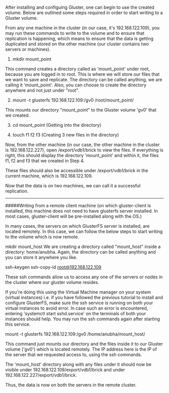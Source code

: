After installing and configuing Gluster, one can begin to use the created volume. Below are outlined some steps required in order to start writing to a Gluster volume.

From any one machine in the cluster (in our case, it's 192.168.122.109), you may run these commands to write to the volume and to ensure that replication is happening, which means to ensure that the data is getting duplicated and stored on the other machine (our cluster contains two servers or machines).

1. mkdir mount_point

This command creates a directory called as 'mount_point' under root, because you are logged in to root. This is where we will store our files that we want to save and replicate. The directory can be called anything, we are calling it 'mount_point'. Also, you can choose to create the directory anywhere and not just under "root".

2. mount -t glusterfs 192.168.122.109:/gv0 /root/mount_point/ 

This mounts our directory "mount_point" to the Gluster volume 'gv0' that we created.

3. cd mount_point (Getting into the directory)

4. touch f1 f2 f3 (Creating 3 new files in the directory)

Now, from the other machine (in our case, the other machine in the cluster is 192.168.122.227), open /export/vdb1/brick to view the files. If everything is right, this should display the directory 'mount_point' and within it, the files f1, f2 and f3 that we created in Step 4. 

These files should also be accessible under /export/vdb1/brick in the current machine, which is 192.168.122.109.

Now that the data is on two machines, we can call it a successful replication.

-------------------------------------------------------------------------------------------------------------------------

#####Writing from a remote client machine 
(on which gluster-client is installed, this machine does not need to have glusterfs server installed. In most cases, gluster-client will be pre-installed along with the OS.)

In many cases, the servers on which GlusterFS server is installed, are located remotely. In this case, we can follow the below steps to start writing to the volume which is now remote.

mkdir mount_host 
We are creating a directory called "mount_host" inside a directory: home/anubha. Again, the directory can be called anything and you can store it anywhere you like.

ssh-keygen
ssh-copy-id root@192.168.122.109

These ssh commands allow us to access any one of the servers or nodes in the cluster where our gluster volume resides.

If you're doing this using the Virtual Machine manager on your system (virtual instances) i.e. if you have followed the previous tutorial to install and configure GlusterFS, make sure the ssh service is running on both your virtual instances to avoid error. In case such an error is encountered, entering 'systemctl start sshd.service' on the terminals of both your instances should help. You may run the ssh commands again after starting this service.


mount -t glusterfs 192.168.122.109:/gv0 /home/anubha/mount_host/

This command just mounts our directory and the files inside it to our Gluster volume ('gv0') which is located remotely. The IP address here is the IP of the server that we requested access to, using the ssh commands.

The 'mount_host' directory along with any files under it should now be visible under 
192.168.122.109/export/vdb1/brick and under 192.168.122.227/export/vdb1/brick.

Thus, the data is now on both the servers in the remote cluster.

















